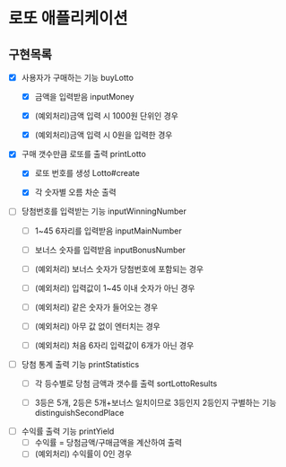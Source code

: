 # 로또 애플리케이션

## 구현목록

- [x] 사용자가 구매하는 기능 buyLotto
    - [x] 금액을 입력받음 inputMoney
    - [x] (예외처리)금액 입력 시 1000원 단위인 경우 
    - [x] (예외처리)금액 입력 시 0원을 입력한 경우


- [x] 구매 갯수만큼 로또를 출력 printLotto
    - [x] 로또 번호를 생성 Lotto#create
    - [x] 각 숫자별 오름 차순 출력 


- [ ] 당첨번호를 입력받는 기능 inputWinningNumber
    - [ ] 1~45 6자리를 입력받음 inputMainNumber
    - [ ] 보너스 숫자를 입력받음 inputBonusNumber
    - [ ] (예외처리) 보너스 숫자가 당첨번호에 포함되는 경우
    - [ ] (예외처리) 입력값이 1~45 이내 숫자가 아닌 경우
    - [ ] (예외처리) 같은 숫자가 들어오는 경우
    - [ ] (예외처리) 아무 값 없이 엔터치는 경우
    - [ ] (예외처리) 처음 6자리 입력값이 6개가 아닌 경우


- [ ] 당첨 통계 출력 기능 printStatistics
    - [ ] 각 등수별로 당첨 금액과 갯수를 출력 sortLottoResults
    - [ ] 3등은 5개, 2등은 5개+보너스 일치이므로 3등인지 2등인지 구별하는 기능 distinguishSecondPlace


- [ ] 수익률 출력 기능 printYield
    - [ ] 수익률 = 당첨금액/구매금액을 계산하여 출력 
    - [ ] (예외처리) 수익률이 0인 경우